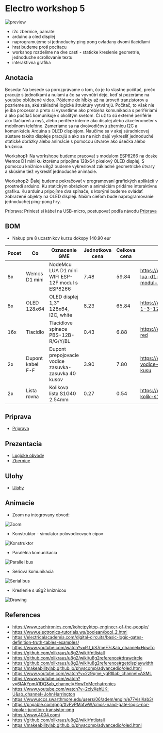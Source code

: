 # Electro workshop 5

![preview](preview.jpg)

- i2c zbernice, pamate
- arduino a oled displej
- naprogramujeme si jednoduchy ping pong ovladany dvomi tlacidlami
- hrat budeme proti pocitacu
- workshop rozdelime na dve casti - staticke kreslenie geometrie, jednoduche scrollovanie textu
- interaktivna grafika

## Anotacia

Beseda: Na besede sa porozprávame o tom, čo je to vlastne počítač, prečo pracuje s jednotkami a nulami a čo sa vovnútri deje, keď si pozeráme na youtube obľúbené video. Pôjdeme do hĺbky až na úroveň tranzistorov a pozrieme sa, aké základné logické štruktúry vytvárajú. Počítač, to však nie je iba procesor a preto si vysvetlíme ako prebieha komunikácia s perifériami a ako počítač komunikuje s okolitým svetom. Či už to sú externé periférie ako tlačiareň a myš, alebo perifére interné ako displej alebo akcelerometer v mobilnom telefóne.
Zameriame sa na dvojvodičovú zbernicu I2C a komunikáciu Arduina s OLED displejom. Naučíme sa v akej súradnicovej sústave takéto displeje pracujú a ako sa na nich dajú vykresliť jednoduché statické obrázky alebo animácie s pomocou útvarov ako úsečka alebo kružnica.

Workshop1: Na workshope budeme pracovať s modulom ESP8266 na doske Wemos D1 mini ku ktorému pripojíme 128x64 pixelový OLED displej. S pomocou knižnice u8g2 budeme vykreslovať základné geometrické útvary a skúsime tiež vykresliť jednoduché animácie.

Workshop2: Ďalej budeme pokračovať v programovaní grafických aplikácií v prostredí arduino. Ku statickým obrázkom a animáciám pridáme interaktívnu grafiku. Ku arduinu pripojíme dva spínače, s ktorými budeme ovládať zobrazené objekty na OLED displeji. Naším cieľom bude naprogramovanie jednoduchej ping-pong hry.

Príprava: Priniesť si kábel na USB-micro, postupovať podľa návodu [Priprava](priprava/priprava.md)

## BOM

- Nakup pre 8 ucastnikov kurzu dokopy 140.90 eur

| Pocet | Co                            | Oznacenie GME                                 | Jednotkova cena | Celkova cena | Linka         |
|-------|-------------------------------|-----------------------------------------------|-----------------|--------------|---------------|
| 8x    | Wemos D1 mini                 | NodeMcu LUA D1 mini WIFI ESP-12F modul s ESP8266  | 7.48        | 59.84        | https://www.gme.sk/nodemcu-lua-d1-mini-wifi-esp-12f-modul-s-esp8266 |
| 8x    | OLED 128x64                   | OLED displej 1,3" 128x64, I2C, white          | 8.23            | 65.84        | https://www.gme.sk/oled-displej-1-3-128x64-i2c-white
| 16x   | Tlacidlo                      | Tlacidlove spinace PBS-12B-R/G/Y/BL           | 0.43            | 6.88         | https://www.gme.sk/p-pb303b-red |
| 2x    | Dupont kabel F-F              | Dupont prepojovacie vodice zasuvka-zasuvka 40 kusov | 3.90      | 7.80         | https://www.gme.sk/propojovaci-vodice-zasuvka-zasuvka-40-kusu |
| 2x    | Lista rovna                   | Kolikova lista S1G40 2.54mm                   | 0.27            | 0.54         | https://www.gme.sk/oboustranny-kolik-s1g40-2-54mm |

## Priprava
- [Priprava](priprava/priprava.md)

## Prezentacia
- [Logicke obvody](prezentacia/logickeobvody.pdf)
- [Zbernice](prezentacia/zbernice.pdf)

## Ulohy
- [Ulohy](tasks.md)

## Animacie
- Zoom na integrovany obvod: 

![Zoom](prezentacia/zoom.gif)

- Konstruktor - simulator polovodicovych cipov

![Konstruktor](prezentacia/konstruktor.gif)

- Paralelna komunikacia

![Parallel bus](prezentacia/comm_para.gif)

- Seriova komunikacia

![Serial bus](prezentacia/comm_serial.gif)

- Kreslenie s u8g2 kniznicou

![Drawing](prezentacia/drawing.gif)
                    
## References
- https://www.zachtronics.com/kohctpyktop-engineer-of-the-people/
- https://www.electronics-tutorials.ws/boolean/bool_2.html
- https://electricalacademia.com/digital-circuits/basic-logic-gates-definition-truth-tables-examples/
- https://www.youtube.com/watch?v=PJ_bS7meE7s&ab_channel=HowTo
- https://github.com/olikraus/u8g2/wiki/fntlistall
- https://github.com/olikraus/u8g2/wiki/u8g2reference#drawcircle
- https://github.com/olikraus/u8g2/wiki/u8g2reference#getdisplaywidth
- https://makeabilitylab.github.io/physcomp/advancedio/oled.html
- https://www.youtube.com/watch?v=2z9qme_ygRI&ab_channel=ASML
- https://www.youtube.com/watch?v=6IAkYpmA1DQ&ab_channel=HowToMechatronics
- https://www.youtube.com/watch?v=2ciyXehUK-U&ab_channel=JohnHarrington
- https://www.sccs.swarthmore.edu/users/06/adem/engin/e77vlsi/lab3/
- https://pngable.com/png/XyPyPMafwW/cmos-nand-gate-logic-nor-bipolar-junction-transistor-png
- https://www.4004.com/
- https://github.com/olikraus/u8g2/wiki/fntlistall
- https://makeabilitylab.github.io/physcomp/advancedio/oled.html